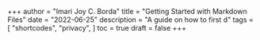 +++
author = "Imari Joy C. Borda"
title = "Getting Started with Markdown Files"
date = "2022-06-25"
description = "A guide on how to first d"
tags = [
    "shortcodes",
    "privacy",
]
toc = true
draft = false
+++
